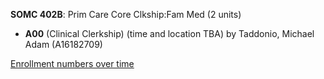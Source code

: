 **SOMC 402B**: Prim Care Core Clkship:Fam Med (2 units)

- **A00** (Clinical Clerkship) (time and location TBA) by Taddonio, Michael Adam (A16182709)

[Enrollment numbers over time](./SOMC402B.tsv)
